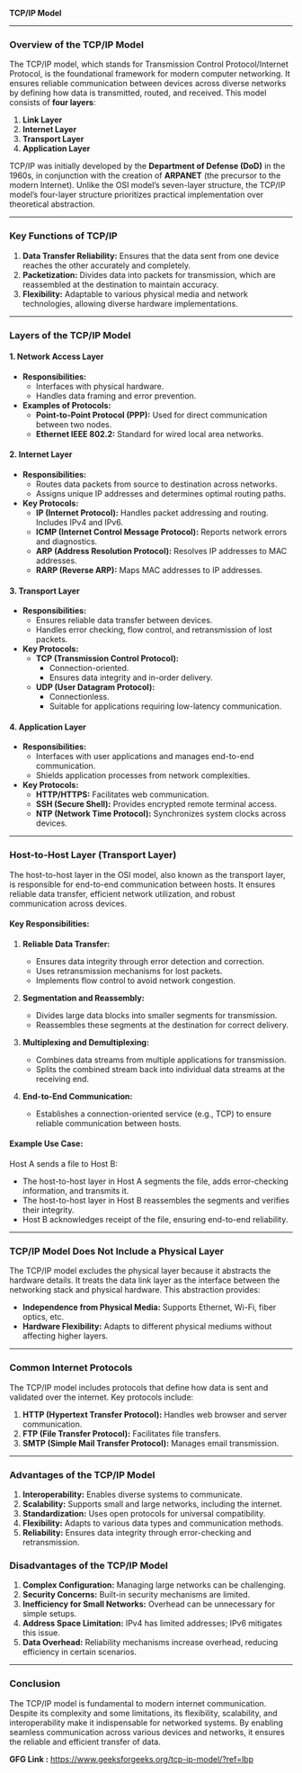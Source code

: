 **TCP/IP Model**

---

### Overview of the TCP/IP Model
The TCP/IP model, which stands for Transmission Control Protocol/Internet Protocol, is the foundational framework for modern computer networking. It ensures reliable communication between devices across diverse networks by defining how data is transmitted, routed, and received. This model consists of **four layers**:

1. **Link Layer**
2. **Internet Layer**
3. **Transport Layer**
4. **Application Layer**

TCP/IP was initially developed by the **Department of Defense (DoD)** in the 1960s, in conjunction with the creation of **ARPANET** (the precursor to the modern Internet). Unlike the OSI model’s seven-layer structure, the TCP/IP model’s four-layer structure prioritizes practical implementation over theoretical abstraction.

---

### Key Functions of TCP/IP
1. **Data Transfer Reliability:** Ensures that the data sent from one device reaches the other accurately and completely.
2. **Packetization:** Divides data into packets for transmission, which are reassembled at the destination to maintain accuracy.
3. **Flexibility:** Adaptable to various physical media and network technologies, allowing diverse hardware implementations.

---

### Layers of the TCP/IP Model

#### 1. **Network Access Layer**
- **Responsibilities:**
  - Interfaces with physical hardware.
  - Handles data framing and error prevention.
- **Examples of Protocols:**
  - **Point-to-Point Protocol (PPP):** Used for direct communication between two nodes.
  - **Ethernet IEEE 802.2:** Standard for wired local area networks.

#### 2. **Internet Layer**
- **Responsibilities:**
  - Routes data packets from source to destination across networks.
  - Assigns unique IP addresses and determines optimal routing paths.
- **Key Protocols:**
  - **IP (Internet Protocol):** Handles packet addressing and routing. Includes IPv4 and IPv6.
  - **ICMP (Internet Control Message Protocol):** Reports network errors and diagnostics.
  - **ARP (Address Resolution Protocol):** Resolves IP addresses to MAC addresses.
  - **RARP (Reverse ARP):** Maps MAC addresses to IP addresses.

#### 3. **Transport Layer**
- **Responsibilities:**
  - Ensures reliable data transfer between devices.
  - Handles error checking, flow control, and retransmission of lost packets.
- **Key Protocols:**
  - **TCP (Transmission Control Protocol):**
    - Connection-oriented.
    - Ensures data integrity and in-order delivery.
  - **UDP (User Datagram Protocol):**
    - Connectionless.
    - Suitable for applications requiring low-latency communication.

#### 4. **Application Layer**
- **Responsibilities:**
  - Interfaces with user applications and manages end-to-end communication.
  - Shields application processes from network complexities.
- **Key Protocols:**
  - **HTTP/HTTPS:** Facilitates web communication.
  - **SSH (Secure Shell):** Provides encrypted remote terminal access.
  - **NTP (Network Time Protocol):** Synchronizes system clocks across devices.

---

### **Host-to-Host Layer (Transport Layer)**
The host-to-host layer in the OSI model, also known as the transport layer, is responsible for end-to-end communication between hosts. It ensures reliable data transfer, efficient network utilization, and robust communication across devices.

#### **Key Responsibilities:**
1. **Reliable Data Transfer:**
   - Ensures data integrity through error detection and correction.
   - Uses retransmission mechanisms for lost packets.
   - Implements flow control to avoid network congestion.

2. **Segmentation and Reassembly:**
   - Divides large data blocks into smaller segments for transmission.
   - Reassembles these segments at the destination for correct delivery.

3. **Multiplexing and Demultiplexing:**
   - Combines data streams from multiple applications for transmission.
   - Splits the combined stream back into individual data streams at the receiving end.

4. **End-to-End Communication:**
   - Establishes a connection-oriented service (e.g., TCP) to ensure reliable communication between hosts.

#### **Example Use Case:**
Host A sends a file to Host B:
- The host-to-host layer in Host A segments the file, adds error-checking information, and transmits it.
- The host-to-host layer in Host B reassembles the segments and verifies their integrity.
- Host B acknowledges receipt of the file, ensuring end-to-end reliability.

---

### **TCP/IP Model Does Not Include a Physical Layer**
The TCP/IP model excludes the physical layer because it abstracts the hardware details. It treats the data link layer as the interface between the networking stack and physical hardware. This abstraction provides:
- **Independence from Physical Media:** Supports Ethernet, Wi-Fi, fiber optics, etc.
- **Hardware Flexibility:** Adapts to different physical mediums without affecting higher layers.

---

### **Common Internet Protocols**
The TCP/IP model includes protocols that define how data is sent and validated over the internet. Key protocols include:
1. **HTTP (Hypertext Transfer Protocol):** Handles web browser and server communication.
2. **FTP (File Transfer Protocol):** Facilitates file transfers.
3. **SMTP (Simple Mail Transfer Protocol):** Manages email transmission.

---


### **Advantages of the TCP/IP Model**
1. **Interoperability:** Enables diverse systems to communicate.
2. **Scalability:** Supports small and large networks, including the internet.
3. **Standardization:** Uses open protocols for universal compatibility.
4. **Flexibility:** Adapts to various data types and communication methods.
5. **Reliability:** Ensures data integrity through error-checking and retransmission.

### **Disadvantages of the TCP/IP Model**
1. **Complex Configuration:** Managing large networks can be challenging.
2. **Security Concerns:** Built-in security mechanisms are limited.
3. **Inefficiency for Small Networks:** Overhead can be unnecessary for simple setups.
4. **Address Space Limitation:** IPv4 has limited addresses; IPv6 mitigates this issue.
5. **Data Overhead:** Reliability mechanisms increase overhead, reducing efficiency in certain scenarios.

---

### **Conclusion**
The TCP/IP model is fundamental to modern internet communication. Despite its complexity and some limitations, its flexibility, scalability, and interoperability make it indispensable for networked systems. By enabling seamless communication across various devices and networks, it ensures the reliable and efficient transfer of data.



**GFG Link :** https://www.geeksforgeeks.org/tcp-ip-model/?ref=lbp
